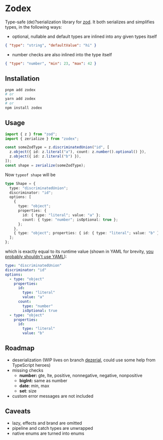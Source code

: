 # Zodex

Type-safe (de)?serialization library for [zod](https://zod.dev/). It both serializes and simplifies types, in the following ways:

- optional, nullable and default types are inlined into any given types itself

```json
{ "type": "string", "defaultValue": "hi" }
```

- number checks are also inlined into the type itself

```json
{ "type": "number", "min": 23, "max": 42 }
```

## Installation

```sh
pnpm add zodex
# or
yarn add zodex
# or
npm install zodex
```

## Usage

```ts
import { z } from "zod";
import { zerialize } from "zodex";

const someZodType = z.discriminatedUnion("id", [
  z.object({ id: z.literal("a"), count: z.number().optional() }),
  z.object({ id: z.literal("b") }),
]);
const shape = zerialize(someZodType);
```

Now `typeof shape` will be

```ts
type Shape = {
  type: "discriminatedUnion";
  discriminator: "id";
  options: [
    {
      type: "object";
      properties: {
        id: { type: "literal"; value: "a" };
        count: { type: "number"; isOptional: true };
      };
    },
    { type: "object"; properties: { id: { type: "literal"; value: "b" } } }
  ];
};
```

which is exactly equal to its runtime value (shown in YAML for brevity, [you probably shouldn't use YAML](https://ruudvanasseldonk.com/2023/01/11/the-yaml-document-from-hell)):

```yaml
type: "discriminatedUnion"
discriminator: "id"
options:
  - type: "object"
    properties:
      id:
        type: "literal"
        value: "a"
      count:
        type: "number"
        isOptional: true
  - type: "object"
    properties:
      id:
        type: "literal"
        value: "b"
```

## Roadmap

- deserialization (WIP lives on branch [dezerial](https://github.com/commonbaseapp/zodex/tree/dezerial), could use some help from TypeScript heroes)
- missing checks
  - **number:** gte, lte, positive, nonnegative, negative, nonpositive
  - **bigInt:** same as number
  - **date**: min, max
  - **set**: size
- custom error messages are not included

## Caveats

- lazy, effects and brand are omitted
- pipeline and catch types are unwrapped
- native enums are turned into enums
